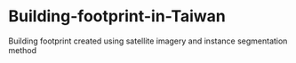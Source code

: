 # Building-footprint-in-Taiwan
Building footprint created using satellite imagery and instance segmentation method
